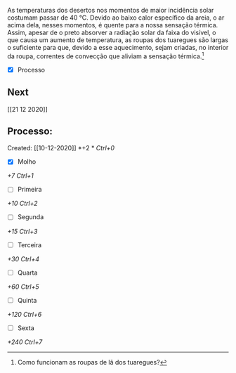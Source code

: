 As temperaturas dos desertos nos momentos de maior incidência solar costumam passar de 40 °C. Devido ao baixo calor específico da areia, o ar acima dela, nesses momentos, é quente para a nossa sensação térmica. Assim, apesar de o preto absorver a radiação solar da faixa do visível, o que causa um aumento de temperatura, as roupas dos tuaregues são largas o suficiente para que, devido a esse aquecimento, sejam criadas, no interior da roupa, correntes de convecção que aliviam a sensação térmica.[^878928]

[^878928]: Como funcionam as roupas de lã dos tuaregues?


- [x] Processo 

## Next
[[21 12 2020]]
## Processo:
Created: [[10-12-2020]]
*+2 *  *Ctrl+0*
- [x] Molho  

*+7*  *Ctrl+1*

- [ ] Primeira 

*+10*  *Ctrl+2*

- [ ] Segunda

*+15*  *Ctrl+3*

- [ ] Terceira 

*+30*  *Ctrl+4*

- [ ] Quarta 

*+60*  *Ctrl+5*

- [ ] Quinta 

*+120*  *Ctrl+6*

- [ ] Sexta 

*+240*  *Ctrl+7*

